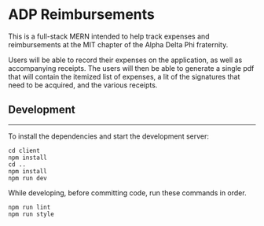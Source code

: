 # ADP Reimbursements

This is a full-stack MERN intended to help track expenses and reimbursements at the MIT chapter of the Alpha Delta Phi fraternity.

Users will be able to record their expenses on the application, as well as accompanying receipts. The users will then be able to generate a single pdf that will contain the itemized list of expenses, a lit of the signatures that need to be acquired, and the various receipts.

## Development

---

To install the dependencies and start the development server:

```
cd client
npm install
cd ..
npm install
npm run dev
```

While developing, before committing code, run these commands in order.

```
npm run lint
npm run style
```
